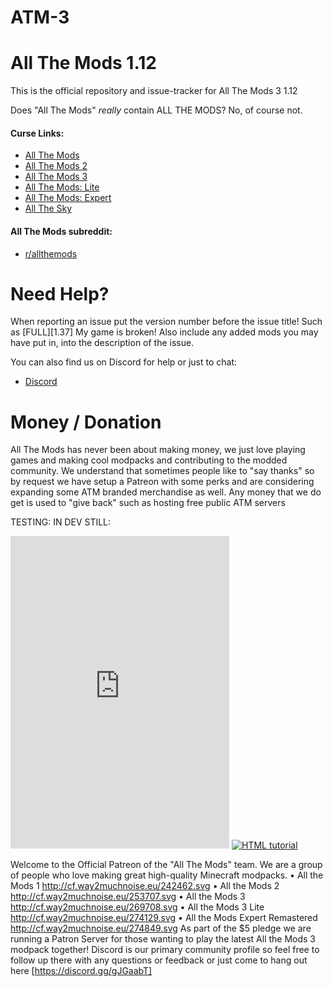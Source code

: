 # ATM-3

All The Mods 1.12
======
This is the official repository and issue-tracker for All The Mods 3 1.12

Does "All The Mods" *really* contain ALL THE MODS? No, of course not.

#### Curse Links: 
+ [All The Mods](https://mods.curse.com/modpacks/minecraft/242462-all-the-mods)  
+ [All The Mods 2](https://mods.curse.com/modpacks/minecraft/253707-all-the-mods-2)  
+ [All The Mods 3](https://mods.curse.com/modpacks/minecraft/269708-all-the-mods-3)  
+ [All The Mods: Lite](https://mods.curse.com/modpacks/minecraft/250625-all-the-mods-lite)  
+ [All The Mods: Expert](https://mods.curse.com/modpacks/minecraft/252034-all-the-mods-expert)  
+ [All The Sky](https://mods.curse.com/modpacks/minecraft/252462-all-the-sky)  

#### All The Mods subreddit:
+ [r/allthemods](https://www.reddit.com/r/allthemods/)  

Need Help?
======
When reporting an issue put the version number before the issue title! Such as [FULL][1.37] My game is broken! Also include any added mods you may have put in, into the description of the issue. 
 
You can also find us on Discord for help or just to chat:  
+ [Discord](https://discordapp.com/invite/rbSZNDQ)

Money / Donation
======
All The Mods has never been about making money, we just love playing games and making cool modpacks and contributing to the modded community. We understand that sometimes people like to "say thanks" so by request we have setup a Patreon with some perks and are considering expanding some ATM branded merchandise as well. Any money that we do get is used to "give back" such as hosting free public ATM servers 












TESTING: IN DEV STILL:



<iframe src="https://discordapp.com/widget?id=254530689225981953&theme=dark" width="350" height="500" allowtransparency="true" frameborder="0"></iframe>
























<a href="default.asp">
  <img src="smiley.gif" alt="HTML tutorial">
</a> 



Welcome to the Official Patreon of the "All The Mods" team. 
We are a group of people who love making great high-quality Minecraft modpacks.
•    All the Mods 1 http://cf.way2muchnoise.eu/242462.svg
•    All the Mods 2 http://cf.way2muchnoise.eu/253707.svg
•    All the Mods 3 http://cf.way2muchnoise.eu/269708.svg
•    All the Mods 3 Lite http://cf.way2muchnoise.eu/274129.svg
•    All the Mods Expert Remastered http://cf.way2muchnoise.eu/274849.svg
As part of the $5 pledge we are running a Patron Server for those wanting to play the latest All the Mods 3 modpack together!
Discord is our primary community profile so feel free to follow up there with any questions or feedback or just come to hang out here [https://discord.gg/gJGaabT]